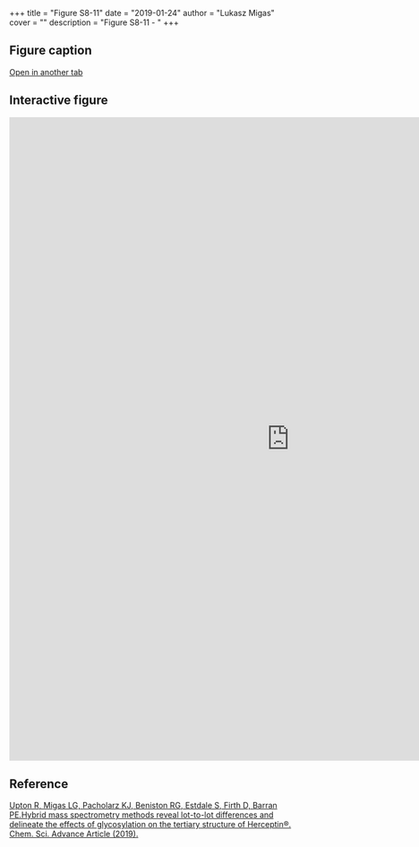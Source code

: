 +++
title = "Figure S8-11"
date = "2019-01-24"
author = "Lukasz Migas"
cover = ""
description = "Figure S8-11 - "
+++

## Figure caption



[Open in another tab](https://upton-herceptin-2019.netlify.com/assets/Figure_S8-11.html)

## Interactive figure

<iframe
    width="1000"
    frameborder="0"
    height="1150"
    src="https://upton-herceptin-2019.netlify.com/assets/Figure_S8-11.html"
    style="background: #FFFFFF;"
></iframe>

## Reference

[Upton R, Migas LG, Pacholarz KJ, Beniston RG, Estdale S, Firth D, Barran PE.Hybrid mass spectrometry methods reveal lot-to-lot differences and delineate the effects of glycosylation on the tertiary structure of Herceptin®. Chem. Sci. Advance Article (2019).](https://pubs.rsc.org/en/content/articlepdf/2019/sc/c8sc05029e)